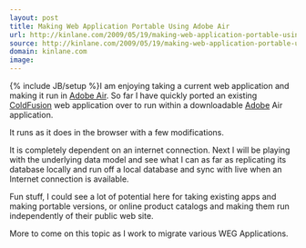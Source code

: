```yaml
---
layout: post
title: Making Web Application Portable Using Adobe Air
url: http://kinlane.com/2009/05/19/making-web-application-portable-using-adobe-air/
source: http://kinlane.com/2009/05/19/making-web-application-portable-using-adobe-air/
domain: kinlane.com
image: 
---
```

{% include JB/setup %}I am enjoying taking a current web application and making it run in <a class="zem_slink" title="Adobe Integrated Runtime" rel="homepage" href="http://www.adobe.com/products/air/">Adobe Air</a>. So far I have quickly ported an existing <a class="zem_slink" title="ColdFusion" rel="homepage" href="http://www.adobe.com/products/coldfusion">ColdFusion</a> web application over to run within a downloadable <a class="zem_slink" title="Adobe Systems" rel="homepage" href="http://www.adobe.com/">Adobe</a> Air application.<p></p>
It runs as it does in the browser with a few modifications.<p></p>
It is completely dependent on an internet connection. Next I will be playing with the underlying data model and see what I can as far as replicating its database locally and run off a local database and sync with live when an Internet connection is available.<p></p>
Fun stuff, I could see a lot of potential here for taking existing apps and making portable versions, or online product catalogs and making them run independently of their public web site.<p></p>
More to come on this topic as I work to migrate various WEG Applications.
